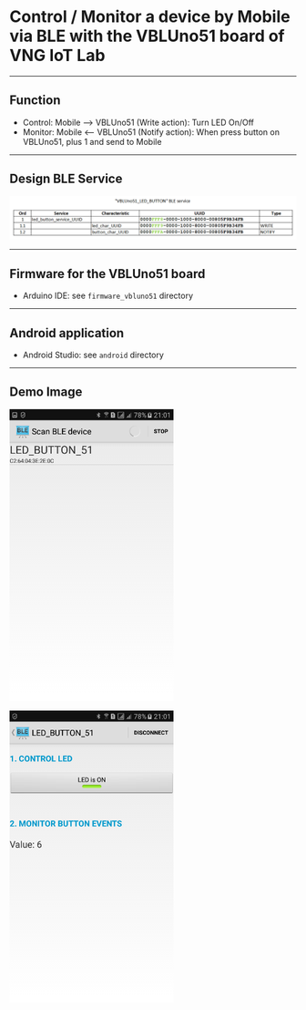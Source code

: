 # Control / Monitor a device by Mobile via BLE with the VBLUno51 board of VNG IoT Lab

***
## Function

* Control: Mobile --> VBLUno51 (Write action): Turn LED On/Off
* Monitor: Mobile <-- VBLUno51 (Notify action): When press button on VBLUno51, plus 1 and send to Mobile


***
## Design BLE Service

![](img/uuid.png)

***
## Firmware for the VBLUno51 board

* Arduino IDE: see `firmware_vbluno51` directory

***
## Android application

* Android Studio: see `android` directory

***
## Demo Image

![](img/scan.png)


![](img/control.png)